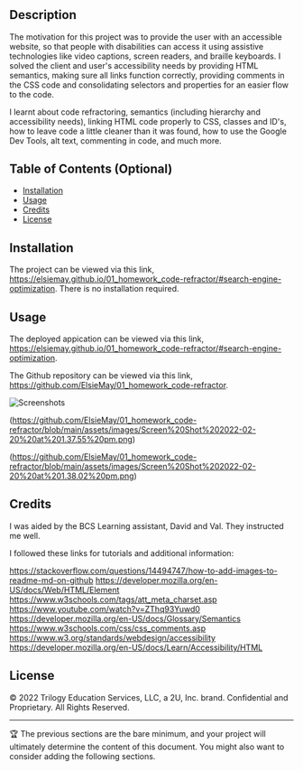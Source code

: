 # <Your-Project-Title>

## Description

The motivation for this project was to provide the user with an accessible website, so that people with disabilities can access it using assistive technologies like video captions, screen readers, and braille keyboards. I solved the client and user's accessibility needs by providing HTML semantics, making sure all links function correctly, providing comments in the CSS code and consolidating selectors and properties for an easier flow to the code.

I learnt about code refractoring, semantics (including hierarchy and accessibility needs), linking HTML code properly to CSS, classes and ID's, how to leave code a little cleaner than it was found, how to use the Google Dev Tools, alt text, commenting in code, and much more.

## Table of Contents (Optional)

- [Installation](#installation)
- [Usage](#usage)
- [Credits](#credits)
- [License](#license)

## Installation

The project can be viewed via this link, https://elsiemay.github.io/01_homework_code-refractor/#search-engine-optimization. There is no installation required.

## Usage

The deployed appication can be viewed via this link, https://elsiemay.github.io/01_homework_code-refractor/#search-engine-optimization.

The Github repository can be viewed via this link, https://github.com/ElsieMay/01_homework_code-refractor.

![Screenshots](https://github.com/ElsieMay/01_homework_code-refractor/blob/main/assets/images/Screen%20Shot%202022-02-20%20at%201.37.45%20pm.png)

(https://github.com/ElsieMay/01_homework_code-refractor/blob/main/assets/images/Screen%20Shot%202022-02-20%20at%201.37.55%20pm.png)

(https://github.com/ElsieMay/01_homework_code-refractor/blob/main/assets/images/Screen%20Shot%202022-02-20%20at%201.38.02%20pm.png)

## Credits

I was aided by the BCS Learning assistant, David and Val. They instructed me well.

I followed these links for tutorials and additional information:

https://stackoverflow.com/questions/14494747/how-to-add-images-to-readme-md-on-github
https://developer.mozilla.org/en-US/docs/Web/HTML/Element
https://www.w3schools.com/tags/att_meta_charset.asp
https://www.youtube.com/watch?v=ZThq93Yuwd0
https://developer.mozilla.org/en-US/docs/Glossary/Semantics
https://www.w3schools.com/css/css_comments.asp
https://www.w3.org/standards/webdesign/accessibility
https://developer.mozilla.org/en-US/docs/Learn/Accessibility/HTML

## License

© 2022 Trilogy Education Services, LLC, a 2U, Inc. brand. Confidential and Proprietary. All Rights Reserved.

---

🏆 The previous sections are the bare minimum, and your project will ultimately determine the content of this document. You might also want to consider adding the following sections.
